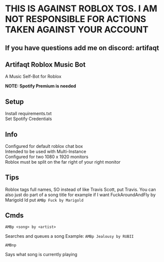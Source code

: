 # THIS IS AGAINST ROBLOX TOS. I AM NOT RESPONSIBLE FOR ACTIONS TAKEN AGAINST YOUR ACCOUNT
## If you have questions add me on discord: artifaqt

## Artifaqt Roblox Music Bot
A Music Self-Bot for Roblox

**NOTE: Spotify Premium is needed**


## Setup

Install requirements.txt\
Set Spotify Credentials

## Info
Configured for default roblox chat box\
Intended to be used with Multi-Instance\
Configured for two 1080 x 1920 monitors\
Roblox must be split on the far right of your right monitor

## Tips
Roblox tags full names, SO instead of like Travis Scott, put Travis.
You can also just do part of a song title for example if I want FuckAroundAndFly by Marigold
Id put `AMBp Fuck by Marigold`

## Cmds

`AMBp <song> by <artist>`

Searches and queues a song
Example: `AMBp Jealousy by RUBII`

`AMBnp`

Says what song is currently playing 
